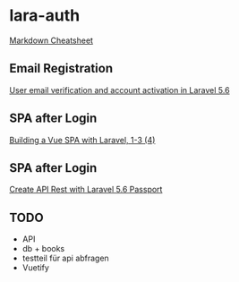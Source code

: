 # lara-auth


[Markdown Cheatsheet](https://github.com/adam-p/markdown-here/wiki/Markdown-Cheatsheet)

## Email Registration

[User email verification and account activation in Laravel 5.6](https://www.5balloons.info/user-email-verification-and-account-activation-in-laravel-5-5/)

## SPA after Login

[Building a Vue SPA with Laravel, 1-3 (4)](https://laravel-news.com/using-vue-router-laravel)

## SPA after Login

[Create API Rest with Laravel 5.6 Passport](https://medium.com/modulr/create-api-authentication-with-passport-of-laravel-5-6-1dc2d400a7f)


## TODO
* API
* db + books
*	testteil für api abfragen
* Vuetify